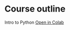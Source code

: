 # Course outline

Intro to Python [Open in Colab](https://colab.research.google.com/github/ParrotAI/indabaxtz2019/blob/master/notebooks/FoundationPyML.ipynb)
